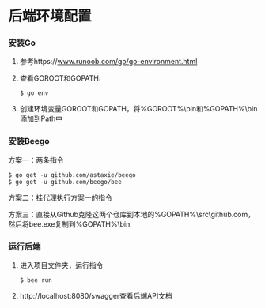 # 后端环境配置

### 安装Go

1. 参考https://www.runoob.com/go/go-environment.html

2. 查看GOROOT和GOPATH:

   ```
   $ go env
   ```

3. 创建环境变量GOROOT和GOPATH，将%GOROOT%\bin和%GOPATH%\bin添加到Path中

   

### 安装Beego

方案一：两条指令

```
$ go get -u github.com/astaxie/beego
$ go get -u github.com/beego/bee
```

方案二：挂代理执行方案一的指令

方案三：直接从Github克隆这两个仓库到本地的%GOPATH%\src\github.com，然后将bee.exe复制到%GOPATH%\bin



### 运行后端

1. 进入项目文件夹，运行指令

   ```
   $ bee run
   ```


2. http://localhost:8080/swagger查看后端API文档